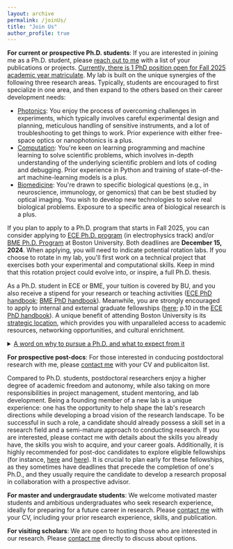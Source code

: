 ```yaml
---
layout: archive
permalink: /joinUs/
title: "Join Us"
author_profile: true
---
```


<b>For current or prospective Ph.D. students</b>: If you are interested in joining me as a Ph.D. student, please [reach out to me](/contact/) with a list of your publications or projects. <u>Currently, there is 1 PhD position open for Fall 2025 academic year matriculate</u>. My lab is built on the unique synergies of the following three research areas. Typically, students are encouraged to first specialize in one area, and then expand to the others based on their career development needs:

* <u>Photonics</u>: You enjoy the process of overcoming challenges in experiments, which typically involves careful experimental design and planning, meticulous handling of sensitive instruments, and a lot of troubleshooting to get things to work. Prior experience with either free-space optics or nanophotonics is a plus.
* <u>Computation</u>: You're keen on learning programming and machine learning to solve scientific problems, which involves in-depth understanding of the underlying scientific problem and lots of coding and debugging. Prior experience in Python and training of state-of-the-art machine-learning models is a plus.
* <u>Biomedicine</u>: You're drawn to specific biological questions (e.g., in neuroscience, immunology, or genomics) that can be best studied by optical imaging. You wish to develop new technologies to solve real biological problems. Exposure to a specific area of biological research is a plus.

If you plan to apply to a Ph.D. program that starts in Fall 2025, you can consider applying to [ECE Ph.D. program](https://www.bu.edu/eng/admissions/graduate/graduate-admissions/application-deadlines-requirements/) (in electrophysics track) and/or [BME Ph.D. Program](https://www.bu.edu/eng/admissions/graduate/graduate-admissions/application-deadlines-requirements/) at Boston University. Both deadlines are <b>December 15, 2024</b>. When applying, you will need to indicate potential rotation labs. If you choose to rotate in my lab, you'll first work on a technical project that exercises both your experimental and computational skills. Keep in mind that this rotation project could evolve into, or inspire, a full Ph.D. thesis.

As a Ph.D. student in ECE or BME, your tuition is covered by BU, and you also receive a stipend for your research or teaching activities ([ECE PhD handbook](https://www.bu.edu/eng/files/2022/09/ECE.PhD_.Handbook.pdf); [BME PhD handbook](https://www.bu.edu/eng/files/2023/10/BME-PhD-Handbook-Fall-2023.pdf)). Meanwhile, you are strongly encouraged to apply to internal and external graduate fellowships ([here](https://www.bu.edu/photonics/prt/benefits-of-a-photonics-center-phd-trainee/); p.10 in the [ECE PhD handbook](https://www.bu.edu/eng/files/2022/09/ECE.PhD_.Handbook.pdf)). A unique benefit of attending Boston University is its [strategic location](/contact/), which provides you with unparalleled access to academic resources, networking opportunities, and cultural enrichment.

<details>
  <summary> <u>A word on why to pursue a Ph.D. and what to expect from it </u></summary>

    Pursuing a Ph.D. is a journey to develop one's scholarship as an independent researcher, a quality required for academic and certain industry positions. A proven approach to achieving this goal is by conducting an original study under the guidance of a thesis advisor. Ideally, a good academic study should be developed to address questions that will likely lead to surprising discoveries unexpected from current knowledge, and an impactful work should aim to inspire future research. The selection and completion of the Ph.D. thesis typically requires close collaboration between the trainee, the advisor, and other colleagues. The following quallities tend to be helpful for this endeavor:
  <ol>
  <li>Scientific motivation: You are intrigued by a certain class of scientific problems and have the desire to create your own artifact (methods, discoveries, invention, or theory). </li>
  <li>Research instinct: You embrace the open-ended nature of research, and are willing to master the art of navigating uncertainties, using literature, discussion, and independent thinking as your guide.</li>
  <li>Input skills: You enjoy keeping up with the latest research trends in your field by consistently browsing papers and attending relevant talks.</li>
  <li>Output skills: You wish to develop writing and presentation skills to effectively communicate your findings and ideas to the scientific community and the broader audience. </li>
  <li>Teamwork skills: You thrive in a collaborative environment, valuing knowledge-sharing, learning from feedback (from peers, superiors, and subordinates alike), and close collaborations with colleagues to achieve objectives that might be challenging to tackle solo.</li>
  </ol>  
</details>

<b>For prospective post-docs</b>: For those interested in conducing postdoctoral research with me, please [contact me](/contact/) with your CV and publicaiton list. 

Compared to Ph.D. students, postdoctoral researchers enjoy a higher degree of academic freedom and autonomy, while also taking on more responsibilities in project management, student mentoring, and lab development. Being a founding member of a new lab is a unique experience: one has the opportunity to help shape the lab's research directions while developing a broad vision of the research landscape. To be successful in such a role, a candidate should already possess a skill set in a research field and a semi-mature approach to conducting research. If you are interested, please contact me with details about the skills you already have, the skills you wish to acquire, and your career goals. Additionally, it is highly recommended for post-doc candidates to explore eligible fellowships (for instance, [here](https://postdocs.yale.edu/postdocs/funding-opportunities-postdocs) and [here](https://research.fas.harvard.edu/postdoc_opportunities)). It is crucial to plan early for these fellowships, as they sometimes have deadlines that precede the completion of one's Ph.D., and they usually require the candidate to develop a research proposal in collaboration with a prospective advisor. 

<b>For master and undergraudate students</b>: We welcome motivated master students and ambitious undergraduates who seek research experience, ideally for preparing for a future career in research. Please [contact me](/contact/) with your CV, including your prior research experience, skills, and publication.

<b>For visiting scholars</b>: We are open to hosting those who are interested in our research. Please [contact me](/contact/) directly to discuss about options.